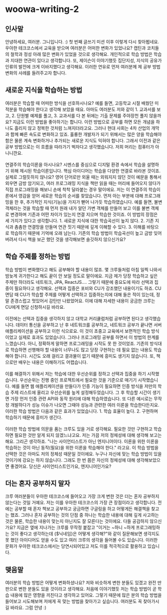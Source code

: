 # woowa-writing-2

## 인사말

안녕하세요, 여러분. 그니입니다. :) 첫 번째 글쓰기 미션 이후 이렇게 다시 찾아뵙네요. 우아한 테크코스에서 교육을 받으며 여러분은 어떠한 변화가 있었나요? 캡틴과 코치들의 철학과 정성 아래 많은 변화가 있었을 것으로 생각해요. 개인적으로 학습 방법은 학습과 지대한 연관이 있다고 생각합니다. 또, 제이슨이 이야기했듯 집단지성, 지식의 공유가 인류의 발전에 크게 이바지했다고 생각해요. 이러한 연유로 먼저 여러분께 제 공부 방법 변화의 사례를 들려주고자 합니다.

## 새로운 지식을 학습하는 방법

여러분은 학습할 때 어떠한 방식을 선호하시나요? 예를 들면, 고등학교 시절 배웠던 미적분을 학습해야 한다고 생각해 보았을 때요. 아마도 여러분도 저와 같이 1. 교과서를 보고, 2. 단원별 예제를 풀고, 3. 교과서를 다 본 뒤에는 기출 문제를 주야장천 풀지 않을까요? 지금도 이런 방법을 좋아하기는 합니다. 이런 방법으로 공부를 하면 모든 개념을 하나도 흘리지 않고 정복한 것처럼 느껴지더라고요. 그러나 현대 사회는 4차 산업의 개막과 함께 빠른 속도로 변화하고 있죠. 훌륭한 개발자가 되기 위해서는 많은 양을 학습해야 함은 물론 계속 변화하거나 추가되는 새로운 지식도 익혀야 합니다. 그래서 이전과 같은 공부 방법으로는 이 흐름을 따라가기 벅차다고 생각했습니다. 저희 머리는 컴퓨터가 아니니깐요. <br><br>
연결주의 학습이론을 아시나요? 시멘스를 중심으로 디지털 환경 속에서 학습을 설명하기 위해 제시된 학습이론입니다. 핵심 아이디어는 학습을 다양한 연결로 바라본 것이죠. 실제로 그럴듯하지 않나요? 영어 단어로만 외울 때는 외워지지 않던 것이 예문을 통해서 외우면 금방 암기되고, 여러 프로그래밍 지식을 책만 읽을 때는 머리에 들어오지 않다가 직접 프로그래밍을 해보니 손에 착착 달라붙는 경우 말이에요. 저는 이 연결주의 학습이론에서 영감을 얻어 새로운 학습의 순서를 찾았습니다. 먼저 아는 부분에 대해 프로그래밍을 한 후, 추가적인 지식(기능)을 가지가 뻗어 나가듯 학습하였습니다. 예를 들면, 불변 객체라는 것을 학습할 때 먼저 원래 내가 알던 가변 객체를 만들어 보고 이를 불변 객체로 변경하며 기존과 어떤 차이가 있는지 연결 지으며 학습한 것이죠. 이 방법의 장점은 세 가지가 있다고 생각합니다. 1. 새로운 지식에 대한 학습곡선이 높지 않다. 2. 기존 지식과 촘촘한 연결망을 만들며 연관 짓기 때문에 깊게 이해할 수 있다. 3. 이해를 바탕으로 학습하기 때문에 기억에 오래 남는다. 기존의 학습 방법이 학습곡선이 높고 금방 잊어버려서 다시 책을 보곤 했던 것을 생각해보면 솔깃하지 않으신가요?

## 학습 주제를 정하는 방법
학습 방법이 변화했다고 해도 공부해야 할 내용이 많죠. 몇 크루들처럼 아침 일찍 나와서 밤늦게 귀가한다고 해도 끝이 안 보일 정도로 말이에요. 지금 제가 당장 학습하고 싶은 주제만 하더라도 네트워크, JPA, ReactJS.... 그렇기 때문에 중요도에 따라 선택과 집중이 필요하다고 생각해요. 선택과 집중은 포비와 CU가 강조했던 내용이기도 하죠. CU 면담 때 CU가 학습할 주제를 어떻게 선택하고 집중하는지에 대해 들은 적이 있는데, 정말 존경스럽고 멋있어서 감탄만 나왔었어요. 이에 대해 자세한 내용이 궁금한 크루는 CU에게 면담 신청하시길 바라요. <br><br>
이전에는 선택과 집중을 생각하지 않고 대학교 커리큘럼처럼 공부하면 된다고 생각했습니다. 데이터 통신을 공부하고 난 후 네트워크를 공부하고, 네트워크 공부가 끝나면 서버 애플리케이션을 공부하고 이런 식으로요. 이 것이 초중고 교육에서 보편적인 학습 방식이었고 실제로 효과도 있었습니다. 그러나 프로그래밍 공부를 하면서 이 방법의 한계를 느꼈습니다. 아니, 정확하게 말하면 프로그래밍을 시작도 못 한 것이었죠. 기존의 방식대로 학습하면 선행해야 할 내용이 너무나도 많고 당장 구현하는 데 필요 없는 내용도 학습해야 합니다. 시간도 오래 걸리고 결과물이 없기 때문에 흥미도 생기지 않습니다. 또, 책으로만 배우는 내용은 이해하기도 어렵습니다. <br><br>
이를 해결하기 위해서 저는 학습에 대한 우선순위를 정하고 선택과 집중을 하기 시작했습니다. 우선순위는 진행 중인 프로젝트에서 필요한 것을 기준으로 매기기 시작했습니다. 예를 들면 웹 애플리케이션을 만들다가 인증 기능이 필요하면 인증 방식을 저만의 학습 주제 리스트에 올리고 우선순위를 높게 설정해두었습니다. 그 후 학습할 시간이 생기면 가장 먼저 인증 관련 API와 동작 원리에 대해 학습하였습니다. 또 다른 예시로는 무작정 개발하다가 성능 이슈가 나오면 그때야 성능과 관련한 여러 이론을 학습한다든지요. 이러한 학습 방법은 다음과 같은 효과가 있었습니다. 1. 학습 효율이 높다. 2. 구현하며 학습하기 때문에 흥미가 생긴다. <br><br>
이러한 학습 방법에 의문을 품는 크루도 있을 거로 생각해요. 필요한 것만 구현하고 학습하면 필요한 것만 알게 되지 않겠느냐고요. 저는 가끔 저의 정체성에 대해 생각해 보고는 해요. 그리곤 생각하죠. "나는 사이언티스트가 아닌 엔지니어이다. 이론을 위한 이론을 학습하는 것이 아닌 동작(필요)을 위한 이론을 학습해야 한다." 라고요. 이 학습 방법을 선택한 것은 아마도 저의 정체성 때문일 것이에요. 누구나 자신에 맞는 학습 방법이 있을 것이기에 강요는 하지 않습니다. 그래도 한 번 쯤은 자신의 정체성에 대해 생각해보았으면 좋겠어요. 당신은 사이언티스트인가요, 엔지니어인가요?

## 더는 혼자 공부하지 말자

크루 여러분들이 우아한 테크코스에 들어오고 가장 크게 변한 것은 더는 혼자 공부하지 않는다는 것일 거예요. 저는 이를 우아한 테크코스의 가장 큰 장점이라고 생각합니다. 전에는 공부할 때 혼자 책보고 공부하고 궁금하면 구글링을 하고 어떻게든 해결책을 찾고는 했죠. 그러나 혼자 공부하는 것의 단점 중 하나는 학습한 내용에 대해 깊게 사고하는 것은 물론, 학습한 내용이 맞는지 아닌지도 잘 모른다는 것이에요. 다들 공감하지 않으신가요? 지금은 옆에 지나가는 크루를 무작정 붙잡고 "이거는 ~하니 ~하게 프로그래밍하는 것이 좋다고 생각하는데 {$닉네임}은 어떻게 생각해?"와 같이 질문해보면 생각지도 못 했던 아이디어도 얻을 수도 있고 여러 크루의 생각을 들어볼 수도 있습니다. 이러한 문화가 우아한 테크코스에서는 당연시되어있고 저도 이를 적극적으로 활용하고 있습니다.

## 맺음말

여러분의 학습 방법은 어떻게 변화하셨나요? 저와 비슷하게 변한 분들도 있겠고 완전 딴판으로 변한 분들도 있을 것이라고 생각해요. 처음에 이야기했듯 저는 학습 방법이 곧 학습 내용에 많은 영향을 끼친다고 생각하고 있어요. 그렇기 때문에 많은 분의 학습 방법을 들어보고 시도해보며 저에게 꼭 맞는 방법을 찾아가고 싶습니다. 여러분도 꼭 찾아가시길 바라요. 그럼 안녕 :)